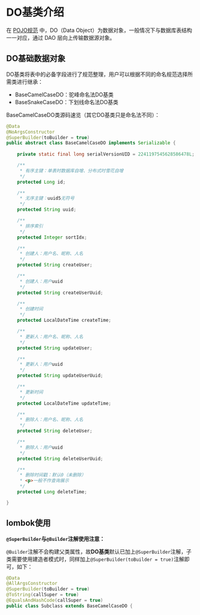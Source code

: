 # DO基类介绍
在 [POJO规范](https://ylyue.cn/#/规约/后端规约说明?id=pojo) 中，DO（Data Object）为数据对象，一般情况下与数据库表结构一一对应，通过 DAO 层向上传输数据源对象。

## DO基础数据对象
DO基类将表中的必备字段进行了规范整理，用户可以根据不同的命名规范选择所需类进行继承：
- BaseCamelCaseDO：驼峰命名法DO基类
- BaseSnakeCaseDO：下划线命名法DO基类

BaseCamelCaseDO类源码速览（其它DO基类只是命名法不同）：
```java
@Data
@NoArgsConstructor
@SuperBuilder(toBuilder = true)
public abstract class BaseCamelCaseDO implements Serializable {
	
	private static final long serialVersionUID = 2241197545628586478L;

	/**
	 * 有序主键：单表时数据库自增、分布式时雪花自增
	 */
	protected Long id;

	/**
	 * 无序主键：uuid5无符号
	 */
	protected String uuid;

	/**
	 * 排序索引
	 */
	protected Integer sortIdx;

	/**
	 * 创建人：用户名、昵称、人名
	 */
	protected String createUser;

	/**
	 * 创建人：用户uuid
	 */
	protected String createUserUuid;

	/**
	 * 创建时间
	 */
	protected LocalDateTime createTime;

	/**
	 * 更新人：用户名、昵称、人名
	 */
	protected String updateUser;

	/**
	 * 更新人：用户uuid
	 */
	protected String updateUserUuid;

	/**
	 * 更新时间
	 */
	protected LocalDateTime updateTime;

	/**
	 * 删除人：用户名、昵称、人名
	 */
	protected String deleteUser;

	/**
	 * 删除人：用户uuid
	 */
	protected String deleteUserUuid;

	/**
	 * 删除时间戳：默认0（未删除）
	 * <p>一般不作查询展示
	 */
	protected Long deleteTime;

}
```

## lombok使用
**`@SuperBuilder`与`@Builder`注解使用注意：**

`@Builder`注解不会构建父类属性，故**DO基类**默认已加上`@SuperBuilder`注解，子类需要使用建造者模式时，同样加上`@SuperBuilder(toBuilder = true)`注解即可，如下：
```java
@Data
@AllArgsConstructor
@SuperBuilder(toBuilder = true)
@ToString(callSuper = true)
@EqualsAndHashCode(callSuper = true)
public class Subclass extends BaseCamelCaseDO {
```